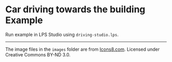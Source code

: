 # Car driving towards the building Example

Run example in LPS Studio using `driving-studio.lps`.

---

The image files in the `images` folder are from [Icons8.com](https://icons8.com). Licensed under Creative Commons BY-ND 3.0.
